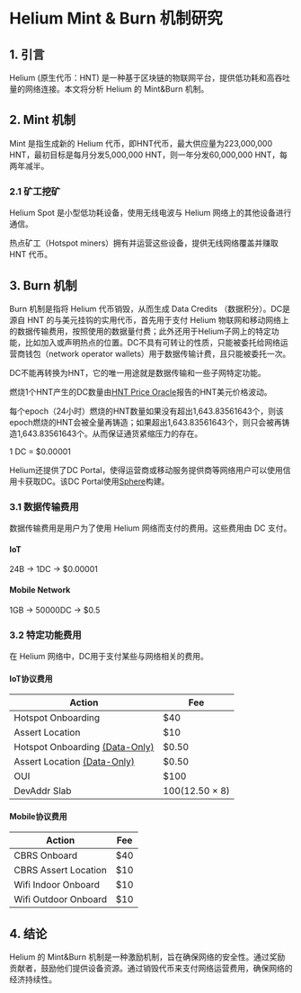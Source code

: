 # Helium Mint & Burn 机制研究

## 1. 引言

Helium (原生代币：HNT) 是一种基于区块链的物联网平台，提供低功耗和高吞吐量的网络连接。本文将分析 Helium 的 Mint&Burn 机制。

## 2. Mint 机制

Mint 是指生成新的 Helium 代币，即HNT代币，最大供应量为223,000,000 HNT，最初目标是每月分发5,000,000 HNT，则一年分发60,000,000 HNT，每两年减半。

### 2.1 矿工挖矿

Helium Spot 是小型低功耗设备，使用无线电波与 Helium 网络上的其他设备进行通信。

热点矿工（Hotspot miners）拥有并运营这些设备，提供无线网络覆盖并赚取 HNT 代币。

## 3. Burn 机制

Burn 机制是指将 Helium 代币销毁，从而生成 Data Credits （数据积分）。DC是源自 HNT 的与美元挂钩的实用代币，首先用于支付 Helium 物联网和移动网络上的数据传输费用，按照使用的数据量付费；此外还用于Helium子网上的特定功能，比如加入或声明热点的位置。DC不具有可转让的性质，只能被委托给网络运营商钱包（network operator wallets）用于数据传输计费，且只能被委托一次。

DC不能再转换为HNT，它的唯一用途就是数据传输和一些子网特定功能。

燃烧1个HNT产生的DC数量由[HNT Price Oracle](https://docs.helium.com/oracles/price-oracles/)报告的HNT美元价格波动。

每个epoch（24小时）燃烧的HNT数量如果没有超出1,643.83561643个，则该epoch燃烧的HNT会被全量再铸造；如果超出1,643.83561643个，则只会被再铸造1,643.83561643个。从而保证通货紧缩压力的存在。

1 DC = $0.00001

Helium还提供了DC Portal，使得运营商或移动服务提供商等网络用户可以使用信用卡获取DC。该DC Portal使用[Sphere](https://spherepay.co/)构建。

### 3.1 数据传输费用

数据传输费用是用户为了使用 Helium 网络而支付的费用。这些费用由 DC 支付。

#### IoT

24B → 1DC → $0.00001

#### Mobile Network

1GB → 50000DC → $0.5

### 3.2 特定功能费用

在 Helium 网络中，DC用于支付某些与网络相关的费用。

#### IoT协议费用

| Action                                                                           | Fee               |
| -------------------------------------------------------------------------------- | ----------------- |
| Hotspot Onboarding                                                               | $40               |
| Assert Location                                                                  | $10               |
| Hotspot Onboarding [(Data-Only)](https://docs.helium.com/iot/data-only-hotspots) | $0.50             |
| Assert Location [(Data-Only)](https://docs.helium.com/iot/data-only-hotspots)    | $0.50             |
| OUI                                                                              | $100              |
| DevAddr Slab                                                                     | $100 ($12.50 × 8) |

#### Mobile协议费用

| Action               | Fee |
| -------------------- | --- |
| CBRS Onboard         | $40 |
| CBRS Assert Location | $10 |
| Wifi Indoor Onboard  | $10 |
| Wifi Outdoor Onboard | $10 |

## 4. 结论

Helium 的 Mint&Burn 机制是一种激励机制，旨在确保网络的安全性。通过奖励贡献者，鼓励他们提供设备资源。通过销毁代币来支付网络运营费用，确保网络的经济持续性。
